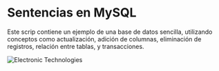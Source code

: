 
# Sentencias en MySQL

Este scrip contiene un ejemplo de una base de datos sencilla, utilizando conceptos como actualización, adición de columnas, eliminación de registros, relación entre tablas, y transacciones.

![Electronic Technologies](https://github.com/user-attachments/assets/5c53dfab-d77e-4db9-9b76-6b004ed91b09)
